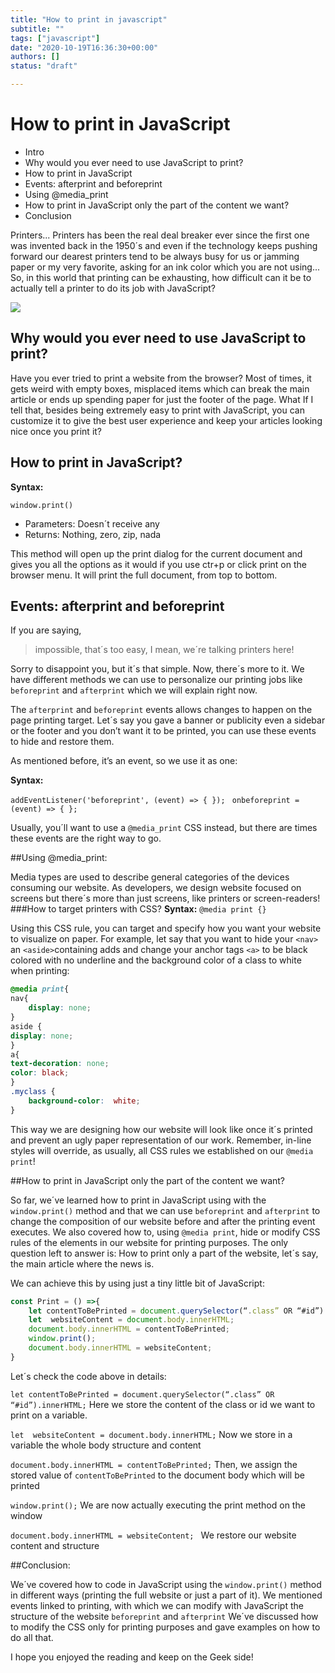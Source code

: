 ```yaml
---
title: "How to print in javascript"
subtitle: ""
tags: ["javascript"]
date: "2020-10-19T16:36:30+00:00"
authors: []
status: "draft"

---
```


# How to print in JavaScript

- Intro
- Why would you ever need to use JavaScript to print?
- How to print in JavaScript
- Events: afterprint and beforeprint
- Using @media_print
- How to print in JavaScript only the part of the content we want?
- Conclusion

Printers... Printers has been the real deal breaker ever since the first one was invented back in the 1950´s and even if the technology keeps pushing forward our dearest printers tend to be always busy for us or jamming paper or my very favorite, asking for an ink color which you are not using... So, in this world that printing can be exhausting, how difficult can it be to actually tell a printer to do its job with JavaScript?

![](https://external-content.duckduckgo.com/iu/?u=https%3A%2F%2Fi.imgflip.com%2F2jt3cn.jpg&f=1&nofb=1&ipt=fa007477a8b3bc9fc845001e7c24463e6ed33d09883674f66b2a12a6c4d76bd8&ipo=images)


## Why would you ever need to use JavaScript to print? 

Have you ever tried to print a website from the browser? Most of times, it gets weird with empty boxes, misplaced items which can break the main article or ends up spending paper for just the footer of the page. What If I tell that, besides being extremely easy to print with JavaScript, you can customize it to give the best user experience and keep your articles looking nice once you print it?

## How to print in JavaScript?

**Syntax:**

`window.print()`

- Parameters: Doesn´t receive any
- Returns: Nothing, zero, zip, nada

This method will open up the print dialog for the current document and gives you all the options as it would if you use ctr+p or click print on the browser menu. It will print the full document, from top to bottom.

## Events: afterprint and beforeprint

If you are saying, 
>impossible, that´s too easy, I mean, we´re talking printers here!

Sorry to disappoint you, but it´s that simple. Now, there´s more to it. We have different methods we can use to personalize our printing jobs like `beforeprint` and `afterprint` which we will explain right now.

The `afterprint` and `beforeprint` events allows changes to happen on the page printing  target. Let´s say you gave a banner or publicity even a sidebar or the footer and you don’t want it to be printed, you can use these events to hide and restore them.

As mentioned before, it’s an event, so we use it as one:

**Syntax:**

`addEventListener('beforeprint', (event) => { }); `
`onbeforeprint = (event) => { };`

Usually, you´ll  want to use a `@media_print` CSS instead, but there are times these events are the right way to go.

##Using @media_print:

Media types are used to describe general categories of the devices consuming our website. As developers, we design website focused on screens but there´s more than just screens, like printers or screen-readers!
###How to target printers with CSS?
**Syntax:**
`@media print {}`

Using this CSS rule, you can target and specify how you want your website to visualize on paper. For example, let say that you want to hide your `<nav>` an `<aside>`containing adds and change your anchor tags `<a>` to be black colored with no underline and the background color of a class to white when printing:

```css
@media print{
nav{
	display: none;
}
aside { 
display: none;
}
a{
text-decoration: none;
color: black;
}
.myclass {
	background-color:  white; 
}
```

This way we are designing how our website will look like once it´s printed and prevent an ugly paper representation of our work. 
Remember, in-line styles will override, as usually, all CSS rules we established on our `@media print`!

##How to print in JavaScript only the part of the content we want?

So far, we´ve learned how to print in JavaScript using with the `window.print()` method and that we can use `beforeprint` and `afterprint` to change the composition of our website before and after the printing event executes. We also covered how to, using `@media print`, hide or modify CSS rules of the elements in our website for printing purposes. The only question left to answer is: How to print only a part of the website, let´s say, the main article where the news is.

We can achieve this by using just a tiny little bit of JavaScript:


```javascript
const Print = () =>{ 
	let contentToBePrinted = document.querySelector(“.class” OR “#id”).innerHTML; 
	let  websiteContent = document.body.innerHTML;
	document.body.innerHTML = contentToBePrinted; 
	window.print();
	document.body.innerHTML = websiteContent;
}
```

Let´s check the code above in details:

`let contentToBePrinted = document.querySelector(“.class” OR “#id”).innerHTML;`
Here we store the content of the class or id we want to print on a variable.

`let  websiteContent = document.body.innerHTML;`
Now we store in a variable the whole body structure and content

`document.body.innerHTML = contentToBePrinted;`
 Then, we assign the stored value of `contentToBePrinted` to the document body which will be printed

`window.print();` 
We are now actually executing the print method on the window

`document.body.innerHTML = websiteContent; `
We restore our website content and structure 

##Conclusion:

We´ve covered how to code in JavaScript using the `window.print()` method in different ways (printing the full website or just a part of it). We mentioned events linked to printing, with which we can modify with JavaScript the structure of the website `beforeprint` and `afterprint` We´ve discussed how to modify the CSS only for printing purposes and gave examples on how to do all that.

I hope you enjoyed the reading and keep on the Geek side!
